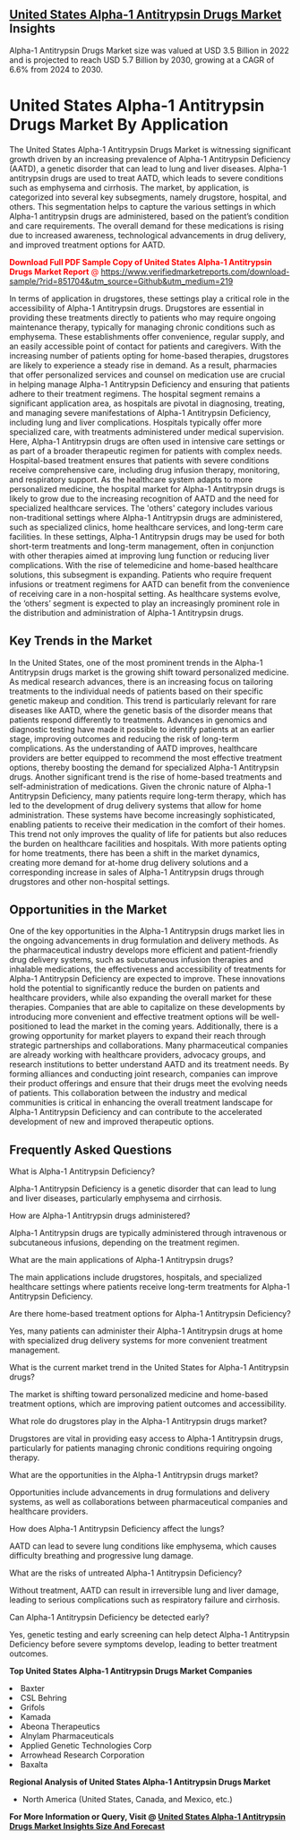 <h2><a href="https://www.verifiedmarketreports.com/download-sample/?rid=851704&amp;utm_source=Github&amp;utm_medium=219" target="_blank">United States Alpha-1 Antitrypsin Drugs Market</a> Insights</h2><p>Alpha-1 Antitrypsin Drugs Market size was valued at USD 3.5 Billion in 2022 and is projected to reach USD 5.7 Billion by 2030, growing at a CAGR of 6.6% from 2024 to 2030.</p><p><h1>United States Alpha-1 Antitrypsin Drugs Market By Application</h1> <p>The United States Alpha-1 Antitrypsin Drugs Market is witnessing significant growth driven by an increasing prevalence of Alpha-1 Antitrypsin Deficiency (AATD), a genetic disorder that can lead to lung and liver diseases. Alpha-1 antitrypsin drugs are used to treat AATD, which leads to severe conditions such as emphysema and cirrhosis. The market, by application, is categorized into several key subsegments, namely drugstore, hospital, and others. This segmentation helps to capture the various settings in which Alpha-1 antitrypsin drugs are administered, based on the patient’s condition and care requirements. The overall demand for these medications is rising due to increased awareness, technological advancements in drug delivery, and improved treatment options for AATD. <p><span class=""><span style="color: #ff0000;"><strong>Download Full PDF Sample Copy of United States Alpha-1 Antitrypsin Drugs Market Report</strong> @ </span><a href="https://www.verifiedmarketreports.com/download-sample/?rid=851704&amp;utm_source=Github&amp;utm_medium=219" target="_blank">https://www.verifiedmarketreports.com/download-sample/?rid=851704&amp;utm_source=Github&amp;utm_medium=219</a></span></p> In terms of application in drugstores, these settings play a critical role in the accessibility of Alpha-1 Antitrypsin drugs. Drugstores are essential in providing these treatments directly to patients who may require ongoing maintenance therapy, typically for managing chronic conditions such as emphysema. These establishments offer convenience, regular supply, and an easily accessible point of contact for patients and caregivers. With the increasing number of patients opting for home-based therapies, drugstores are likely to experience a steady rise in demand. As a result, pharmacies that offer personalized services and counsel on medication use are crucial in helping manage Alpha-1 Antitrypsin Deficiency and ensuring that patients adhere to their treatment regimens. The hospital segment remains a significant application area, as hospitals are pivotal in diagnosing, treating, and managing severe manifestations of Alpha-1 Antitrypsin Deficiency, including lung and liver complications. Hospitals typically offer more specialized care, with treatments administered under medical supervision. Here, Alpha-1 Antitrypsin drugs are often used in intensive care settings or as part of a broader therapeutic regimen for patients with complex needs. Hospital-based treatment ensures that patients with severe conditions receive comprehensive care, including drug infusion therapy, monitoring, and respiratory support. As the healthcare system adapts to more personalized medicine, the hospital market for Alpha-1 Antitrypsin drugs is likely to grow due to the increasing recognition of AATD and the need for specialized healthcare services. The 'others' category includes various non-traditional settings where Alpha-1 Antitrypsin drugs are administered, such as specialized clinics, home healthcare services, and long-term care facilities. In these settings, Alpha-1 Antitrypsin drugs may be used for both short-term treatments and long-term management, often in conjunction with other therapies aimed at improving lung function or reducing liver complications. With the rise of telemedicine and home-based healthcare solutions, this subsegment is expanding. Patients who require frequent infusions or treatment regimens for AATD can benefit from the convenience of receiving care in a non-hospital setting. As healthcare systems evolve, the ‘others’ segment is expected to play an increasingly prominent role in the distribution and administration of Alpha-1 Antitrypsin drugs. <h2>Key Trends in the Market</h2> <p>In the United States, one of the most prominent trends in the Alpha-1 Antitrypsin drugs market is the growing shift toward personalized medicine. As medical research advances, there is an increasing focus on tailoring treatments to the individual needs of patients based on their specific genetic makeup and condition. This trend is particularly relevant for rare diseases like AATD, where the genetic basis of the disorder means that patients respond differently to treatments. Advances in genomics and diagnostic testing have made it possible to identify patients at an earlier stage, improving outcomes and reducing the risk of long-term complications. As the understanding of AATD improves, healthcare providers are better equipped to recommend the most effective treatment options, thereby boosting the demand for specialized Alpha-1 Antitrypsin drugs. Another significant trend is the rise of home-based treatments and self-administration of medications. Given the chronic nature of Alpha-1 Antitrypsin Deficiency, many patients require long-term therapy, which has led to the development of drug delivery systems that allow for home administration. These systems have become increasingly sophisticated, enabling patients to receive their medication in the comfort of their homes. This trend not only improves the quality of life for patients but also reduces the burden on healthcare facilities and hospitals. With more patients opting for home treatments, there has been a shift in the market dynamics, creating more demand for at-home drug delivery solutions and a corresponding increase in sales of Alpha-1 Antitrypsin drugs through drugstores and other non-hospital settings. <h2>Opportunities in the Market</h2> <p>One of the key opportunities in the Alpha-1 Antitrypsin drugs market lies in the ongoing advancements in drug formulation and delivery methods. As the pharmaceutical industry develops more efficient and patient-friendly drug delivery systems, such as subcutaneous infusion therapies and inhalable medications, the effectiveness and accessibility of treatments for Alpha-1 Antitrypsin Deficiency are expected to improve. These innovations hold the potential to significantly reduce the burden on patients and healthcare providers, while also expanding the overall market for these therapies. Companies that are able to capitalize on these developments by introducing more convenient and effective treatment options will be well-positioned to lead the market in the coming years. Additionally, there is a growing opportunity for market players to expand their reach through strategic partnerships and collaborations. Many pharmaceutical companies are already working with healthcare providers, advocacy groups, and research institutions to better understand AATD and its treatment needs. By forming alliances and conducting joint research, companies can improve their product offerings and ensure that their drugs meet the evolving needs of patients. This collaboration between the industry and medical communities is critical in enhancing the overall treatment landscape for Alpha-1 Antitrypsin Deficiency and can contribute to the accelerated development of new and improved therapeutic options. <h2>Frequently Asked Questions</h2> <p>What is Alpha-1 Antitrypsin Deficiency? </p> <p>Alpha-1 Antitrypsin Deficiency is a genetic disorder that can lead to lung and liver diseases, particularly emphysema and cirrhosis.</p> <p>How are Alpha-1 Antitrypsin drugs administered? </p> <p>Alpha-1 Antitrypsin drugs are typically administered through intravenous or subcutaneous infusions, depending on the treatment regimen.</p> <p>What are the main applications of Alpha-1 Antitrypsin drugs? </p> <p>The main applications include drugstores, hospitals, and specialized healthcare settings where patients receive long-term treatments for Alpha-1 Antitrypsin Deficiency.</p> <p>Are there home-based treatment options for Alpha-1 Antitrypsin Deficiency? </p> <p>Yes, many patients can administer their Alpha-1 Antitrypsin drugs at home with specialized drug delivery systems for more convenient treatment management.</p> <p>What is the current market trend in the United States for Alpha-1 Antitrypsin drugs? </p> <p>The market is shifting toward personalized medicine and home-based treatment options, which are improving patient outcomes and accessibility.</p> <p>What role do drugstores play in the Alpha-1 Antitrypsin drugs market? </p> <p>Drugstores are vital in providing easy access to Alpha-1 Antitrypsin drugs, particularly for patients managing chronic conditions requiring ongoing therapy.</p> <p>What are the opportunities in the Alpha-1 Antitrypsin drugs market? </p> <p>Opportunities include advancements in drug formulations and delivery systems, as well as collaborations between pharmaceutical companies and healthcare providers.</p> <p>How does Alpha-1 Antitrypsin Deficiency affect the lungs? </p> <p>AATD can lead to severe lung conditions like emphysema, which causes difficulty breathing and progressive lung damage.</p> <p>What are the risks of untreated Alpha-1 Antitrypsin Deficiency? </p> <p>Without treatment, AATD can result in irreversible lung and liver damage, leading to serious complications such as respiratory failure and cirrhosis.</p> <p>Can Alpha-1 Antitrypsin Deficiency be detected early? </p> <p>Yes, genetic testing and early screening can help detect Alpha-1 Antitrypsin Deficiency before severe symptoms develop, leading to better treatment outcomes.</p> </p><p><strong>Top United States Alpha-1 Antitrypsin Drugs Market Companies</strong></p><div data-test-id=""><p><li>Baxter</li><li> CSL Behring</li><li> Grifols</li><li> Kamada</li><li> Abeona Therapeutics</li><li> Alnylam Pharmaceuticals</li><li> Applied Genetic Technologies Corp</li><li> Arrowhead Research Corporation</li><li> Baxalta</li></p><div><strong>Regional Analysis of&nbsp;United States Alpha-1 Antitrypsin Drugs Market</strong></div><ul><li dir="ltr"><p dir="ltr">North America&nbsp;(United States, Canada, and Mexico, etc.)</p></li></ul><p><strong>For More Information or Query, Visit @&nbsp;</strong><strong><a href="https://www.verifiedmarketreports.com/product/alpha-1-antitrypsin-drugs-market/?utm_source=Github&amp;utm_medium=219" target="_blank">United States Alpha-1 Antitrypsin Drugs Market Insights Size And Forecast</a></strong></p></div>

